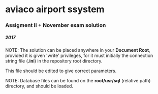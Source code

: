 # aviaco airport ssystem
### Assigment II + November exam solution
##### 2017

NOTE: The solution can be placed anywhere in your <b>Document Root</b>, provided it is given 'write' privileges, for it must initially the connection string file (<b>.ini</b>) in the repository root directory.

This file should be edited to give correct parameters.


NOTE: Database files can be found on the <b>root/usr/sql</b> (relative path) directory, and should be loaded.
